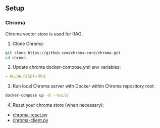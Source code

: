 ## Setup

### Chroma

Chroma vector store is used for RAG.

1. Clone Chroma:

```bash
git clone https://github.com/chroma-core/chroma.git
cd chroma
```

2. Update chroma docker-compose.yml env variables:

```yml
- ALLOW_RESET=TRUE
```

3. Run local Chroma server with Docker within Chroma repository root:

```bash
docker-compose up -d --build
```

4. Reset your chroma store (when necessary):

* [chroma-reset.py](.chroma/chroma_reset.py)
* [chroma-client.py](.chroma/chroma_client.py)